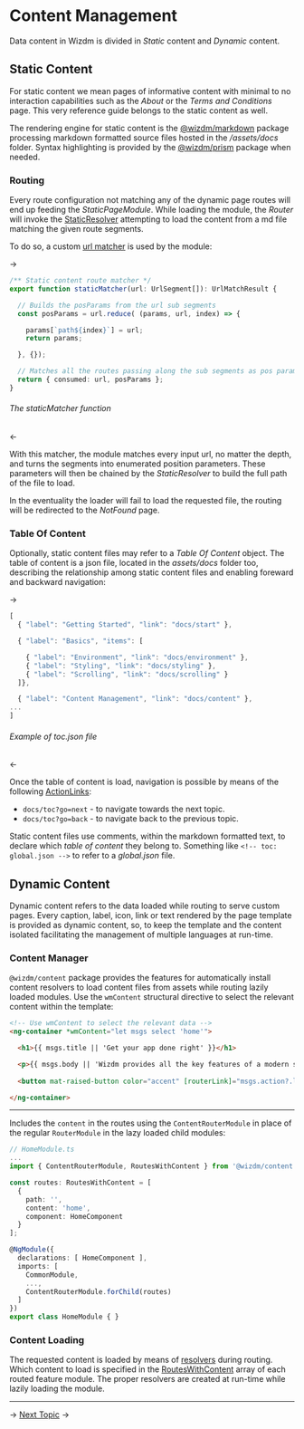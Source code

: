 <!-- toc: reference.json -->

# Content Management
Data content in Wizdm is divided in *Static* content and *Dynamic* content. 

## Static Content
For static content we mean pages of informative content with minimal to no interaction capabilities such as the *About* or the *Terms and Conditions* page. This very reference guide belongs to the static content as well. 

The rendering engine for static content is the [@wizdm/markdown](docs/content/markdown) package processing markdown formatted source files hosted in the */assets/docs* folder. Syntax highlighting is provided by the [@wizdm/prism](docs/content/prism) package when needed. 

### Routing
Every route configuration not matching any of the dynamic page routes will end up feeding the *StaticPageModule*. While loading the module, the *Router* will invoke the [StaticResolver](https://github.com/wizdmio/wizdm/blob/master/apps/wizdm/src/app/pages/static/static-resolver.service.ts) attempting to load the content from a md file matching the given route segments. 

To do so, a custom [url matcher](https://angular.io/api/router/UrlMatcher) is used by the module:

->

```typescript
/** Static content route matcher */
export function staticMatcher(url: UrlSegment[]): UrlMatchResult {

  // Builds the posParams from the url sub segments
  const posParams = url.reduce( (params, url, index) => {

    params[`path${index}`] = url;
    return params;

  }, {});

  // Matches all the routes passing along the sub segments as pos parameters
  return { consumed: url, posParams };
}
```
###### The staticMatcher function

<-

With this matcher, the module matches every input url, no matter the depth, and turns the segments into enumerated position parameters. These parameters will then be chained by the *StaticResolver* to build the full path of the file to load.

In the eventuality the loader will fail to load the requested file, the routing will be redirected to the *NotFound* page.

### Table Of Content
Optionally, static content files may refer to a *Table Of Content* object. The table of content is a json file, located in the *assets/docs* folder too, describing the relationship among static content files and enabling foreward and backward navigation: 

->

```javascript
[
  { "label": "Getting Started", "link": "docs/start" },

  { "label": "Basics", "items": [

    { "label": "Environment", "link": "docs/environment" },
    { "label": "Styling", "link": "docs/styling" },
    { "label": "Scrolling", "link": "docs/scrolling" }
  ]},

  { "label": "Content Management", "link": "docs/content" },
...
]
```
###### Example of toc.json file

<-

Once the table of content is load, navigation is possible by means of the following [ActionLinks](docs/navigator/actionlink):
* `docs/toc?go=next` - to navigate towards the next topic.
* `docs/toc?go=back` - to navigate back to the previous topic.

Static content files use comments, within the markdown formatted text, to declare which *table of content* they belong to. Something like `<!-- toc: global.json -->` to refer to a *global.json* file.

## Dynamic Content
Dynamic content refers to the data loaded while routing to serve custom pages. Every caption, label, icon, link or text rendered by the page template is provided as dynamic content, so, to keep the template and the content isolated facilitating the management of multiple languages at run-time. 

### Content Manager
`@wizdm/content` package provides the features for automatically install content resolvers to load content files from assets while routing lazily loaded modules. Use the `wmContent` structural directive to select the relevant content within the template: 

```html
<!-- Use wmContent to select the relevant data -->
<ng-container *wmContent="let msgs select 'home'"> 

  <h1>{{ msgs.title || 'Get your app done right' }}</h1>

  <p>{{ msgs.body || 'Wizdm provides all the key features of a modern single page application ready to use' }}</p>
  
  <button mat-raised-button color="accent" [routerLink]="msgs.action?.link">{{ msgs.action?.caption || 'Get started' }}</button>

</ng-container>
```
---

Includes the `content` in the routes using the `ContentRouterModule` in place of the regular `RouterModule` in the lazy loaded child modules:

```typescript
// HomeModule.ts
...
import { ContentRouterModule, RoutesWithContent } from '@wizdm/content';

const routes: RoutesWithContent = [
  {
    path: '',
    content: 'home',
    component: HomeComponent
  }
];

@NgModule({
  declarations: [ HomeComponent ],
  imports: [
    CommonModule,
    ...,
    ContentRouterModule.forChild(routes)
  ]
})
export class HomeModule { }
```

### Content Loading
The requested content is loaded by means of [resolvers](https://angular.io/guide/router#resolvers) during routing. Which content to load is specified in the [RoutesWithContent]() array of each routed feature module. The proper resolvers are created at run-time while lazily loading the module.

---
->
[Next Topic](docs/toc?go=next) 
->

